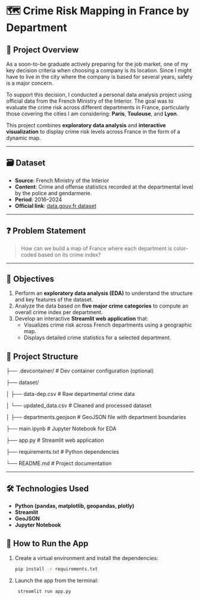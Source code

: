 # 🗺️ Crime Risk Mapping in France by Department

## 📌 Project Overview

As a soon-to-be graduate actively preparing for the job market, one of my key decision criteria when choosing a company is its location. Since I might have to live in the city where the company is based for several years, safety is a major concern.

To support this decision, I conducted a personal data analysis project using official data from the French Ministry of the Interior. The goal was to evaluate the crime risk across different departments in France, particularly those covering the cities I am considering: **Paris**, **Toulouse**, and **Lyon**.

This project combines **exploratory data analysis** and **interactive visualization** to display crime risk levels across France in the form of a dynamic map.

---

## 🗃️ Dataset

- **Source**: French Ministry of the Interior  
- **Content**: Crime and offense statistics recorded at the departmental level by the police and gendarmerie.
- **Period**: 2016–2024
- **Official link**: [data.gouv.fr dataset](https://www.data.gouv.fr/fr/datasets/bases-statistiques-communale-departementale-et-regionale-de-la-delinquance-enregistree-par-la-police-et-la-gendarmerie-nationales/)

---

## ❓ Problem Statement

> How can we build a map of France where each department is color-coded based on its crime index?

---

## 🎯 Objectives

1. Perform an **exploratory data analysis (EDA)** to understand the structure and key features of the dataset.
2. Analyze the data based on **five major crime categories** to compute an overall crime index per department.
3. Develop an interactive **Streamlit web application** that:
   - Visualizes crime risk across French departments using a geographic map.
   - Displays detailed crime statistics for a selected department.



## 📁 Project Structure

├── .devcontainer/               # Dev container configuration (optional)

├── dataset/

│   ├── data-dep.csv            # Raw departmental crime data

│   └── updated_data.csv        # Cleaned and processed dataset

│
├── departments.geojson         # GeoJSON file with department boundaries

├── main.ipynb                  # Jupyter Notebook for EDA

├── app.py                      # Streamlit web application

├── requirements.txt            # Python dependencies

└── README.md                   # Project documentation

---

## 🛠️ Technologies Used
- **Python (pandas, matplotlib, geopandas, plotly)**
- **Streamlit**
- **GeoJSON**
- **Jupyter Notebook**

    

    

## 🚀 How to Run the App

1. Create a virtual environment and install the dependencies:
   ```bash
   pip install -r requirements.txt

2. Launch the app from the terminal:
   ```bash
    streamlit run app.py
